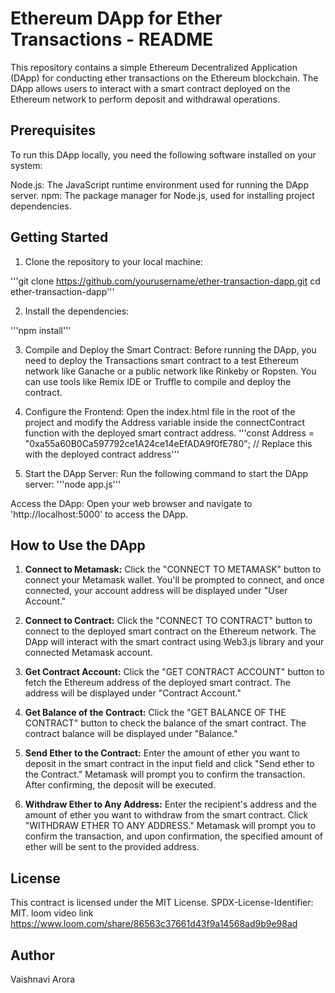 # Ethereum DApp for Ether Transactions - README
This repository contains a simple Ethereum Decentralized Application (DApp) for conducting ether transactions on the Ethereum blockchain. The DApp allows users to interact with a smart contract deployed on the Ethereum network to perform deposit and withdrawal operations.

## Prerequisites
To run this DApp locally, you need the following software installed on your system:

Node.js: The JavaScript runtime environment used for running the DApp server.
npm: The package manager for Node.js, used for installing project dependencies.

## Getting Started
1. Clone the repository to your local machine:

'''git clone https://github.com/yourusername/ether-transaction-dapp.git
cd ether-transaction-dapp'''

2. Install the dependencies:

'''npm install'''

3. Compile and Deploy the Smart Contract:
Before running the DApp, you need to deploy the Transactions smart contract to a test Ethereum network like Ganache or a public network like Rinkeby or Ropsten. You can use tools like Remix IDE or Truffle to compile and deploy the contract.

4. Configure the Frontend:
Open the index.html file in the root of the project and modify the Address variable inside the connectContract function with the deployed smart contract address.
'''const Address = "0xa55a60B0Ca597792ce1A24ce14eEfADA9f0fE780"; // Replace this with the deployed contract address'''

5. Start the DApp Server:
Run the following command to start the DApp server:
'''node app.js'''

Access the DApp:
Open your web browser and navigate to 'http://localhost:5000' to access the DApp.

## How to Use the DApp
1. **Connect to Metamask:** Click the "CONNECT TO METAMASK" button to connect your Metamask wallet. You'll be prompted to connect, and once connected, your account address will be displayed under "User Account."

2. **Connect to Contract:** Click the "CONNECT TO CONTRACT" button to connect to the deployed smart contract on the Ethereum network. The DApp will interact with the smart contract using Web3.js library and your connected Metamask account.

3. **Get Contract Account:** Click the "GET CONTRACT ACCOUNT" button to fetch the Ethereum address of the deployed smart contract. The address will be displayed under "Contract Account."

4. **Get Balance of the Contract:** Click the "GET BALANCE OF THE CONTRACT" button to check the balance of the smart contract. The contract balance will be displayed under "Balance."

5. **Send Ether to the Contract:** Enter the amount of ether you want to deposit in the smart contract in the input field and click "Send ether to the Contract." Metamask will prompt you to confirm the transaction. After confirming, the deposit will be executed.

6. **Withdraw Ether to Any Address:** Enter the recipient's address and the amount of ether you want to withdraw from the smart contract. Click "WITHDRAW ETHER TO ANY ADDRESS." Metamask will prompt you to confirm the transaction, and upon confirmation, the specified amount of ether will be sent to the provided address.

## License
This contract is licensed under the MIT License. SPDX-License-Identifier: MIT. loom video link
https://www.loom.com/share/86563c37661d43f9a14568ad9b9e98ad

## Author
Vaishnavi Arora
